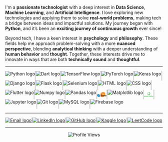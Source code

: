 I'm a **passionate technologist** with a deep interest in **Data Science**, **Machine Learning**, and **Artificial Intelligence**. I love exploring new technologies and applying them to solve **real-world problems**, making tech a bridge between ideas and impactful solutions. My journey began with **Python**, and it’s been an **exciting journey of continuous growth** ever since!
 
Beyond tech, I have a keen interest in **psychology** and **philosophy**. These fields help me approach problem-solving with a more **nuanced perspective**, blending **analytical thinking** with a deeper understanding of **human behavior** and **thought**. Together, these interests drive me to innovate in ways that are both **technically sound** and **thoughtful**.

---

<div align="center" style="display: flex; flex-wrap: wrap;">
  <img src="https://skillicons.dev/icons?i=py" height="30" alt="Python logo" />
  <img width="3" />
  <img src="https://skillicons.dev/icons?i=dart" height="30" alt="Dart logo" />
  <img width="3" />
  <img src="https://skillicons.dev/icons?i=tensorflow" height="30" alt="TensorFlow logo" />
  <img width="3" />
  <img src="https://skillicons.dev/icons?i=pytorch" height="30" alt="PyTorch logo" />
  <img width="3" />
  <img src="https://upload.wikimedia.org/wikipedia/commons/a/ae/Keras_logo.svg" height="30" alt="Keras logo" />
  <img width="3" />
  <img src="https://skillicons.dev/icons?i=django" height="30" alt="Django logo" />
  <img width="3" />
  <img src="https://skillicons.dev/icons?i=flask" height="30" alt="Flask logo" />
  <img width="3" />
  <img src="https://skillicons.dev/icons?i=selenium" height="30" alt="Selenium logo" />
  <img width="3" />
  <img src="https://skillicons.dev/icons?i=html" height="30" alt="HTML logo" />
  <img width="3" />
  <img src="https://skillicons.dev/icons?i=css" height="30" alt="CSS logo" />
  <img width="3" />
  <img src="https://skillicons.dev/icons?i=flutter" height="30" alt="Flutter logo" />
  <img width="3" />
  <img src="https://cdn.jsdelivr.net/gh/devicons/devicon/icons/numpy/numpy-original.svg" height="30" alt="Numpy logo" />
  <img width="3" />
  <img src="https://cdn.jsdelivr.net/gh/devicons/devicon/icons/pandas/pandas-original.svg" height="30" alt="Pandas logo" />
  <img width="3" />
  <img src="https://github.com/devicons/devicon/blob/master/icons/scikitlearn/scikitlearn-original.svg" height="30" alt="Scikit-learn logo" />
  <img width="3" />
  <img src="https://cdn.jsdelivr.net/gh/devicons/devicon/icons/matplotlib/matplotlib-original.svg" height="30" alt="Matplotlib logo" />
  <img width="3" />
  <img src="https://github.com/devicons/devicon/blob/master/icons/anaconda/anaconda-original-wordmark.svg" height="30" alt="Conda logo" />
  <img width="3" />
  <img src="https://cdn.jsdelivr.net/gh/devicons/devicon/icons/jupyter/jupyter-original.svg" height="30" alt="Jupyter logo" />
  <img width="3" />
  <img src="https://skillicons.dev/icons?i=git" height="30" alt="Git logo" />
  <img width="3" />
  <img src="https://skillicons.dev/icons?i=mysql" height="30" alt="MySQL logo" />
  <img width="3" />
  <img src="https://skillicons.dev/icons?i=firebase" height="30" alt="Firebase logo" />
</div>

---

<div align="center" style="display: flex; flex-wrap: wrap;">
  <a href="mailto:choubey.anubhav253@gmail.com">
    <img src="https://skillicons.dev/icons?i=gmail" height="30" alt="Email logo" />
  </a>
  <img width="3" />
  <a href="https://www.linkedin.com/in/anubhav-choubey/">
    <img src="https://skillicons.dev/icons?i=linkedin" height="30" alt="LinkedIn logo" />
  </a>
  <img width="3" />
  <a href="https://github.com/LazyyVenom">
    <img src="https://skillicons.dev/icons?i=github" height="30" alt="GitHub logo" />
  </a>
  <img width="3" />
  <a href="https://www.kaggle.com/choubeyanubhav">
    <img src="https://cdn.jsdelivr.net/gh/devicons/devicon/icons/kaggle/kaggle-original.svg" height="28" alt="Kaggle logo" />
  </a>
  <img width="3" />
  <a href="https://leetcode.com/u/lazyvenom/">
    <img src="https://commons.wikimedia.org/wiki/Special:FilePath/LeetCode_Logo_1.png" height="30" alt="LeetCode logo" />
  </a> 
</div>

---

<div align="center"> <img src="https://komarev.com/ghpvc/?username=LazyyVenom" alt="Profile Views" /> </div>
